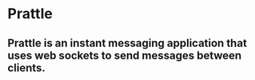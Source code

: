 # Prattle

## Prattle is an instant messaging application that uses web sockets to send messages between clients.
